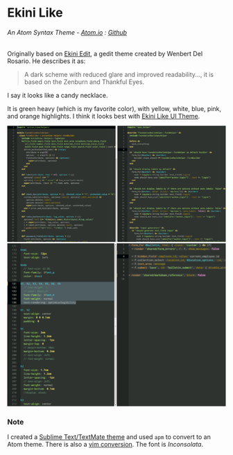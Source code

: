 # Ekini Like

###### An Atom Syntax Theme - [Atom.io](https://atom.io/themes/ekini-like) : [Github](https://github.com/dsandstrom/atom-ekini-like-theme)

Originally based on [Ekini Edit](http://blog.ekini.net/2009/11/19/ekini-edit-a-gedit-scheme-that-is-dark-and-suitable-for-low-light-conditions/), a gedit theme created by Wenbert Del Rosario.  He describes it as:
> A dark scheme with reduced glare and improved readability...,
> it is based on the Zenburn and Thankful Eyes.

I say it looks like a candy necklace.

It is green heavy (which is my favorite color), with yellow, white, blue, pink, and orange highlights.
I think it looks best with [Ekini Like UI Theme](https://atom.io/themes/ekini-like-ui).

![Ruby Sreenshot](https://github.com/dsandstrom/atom-ekini-like-theme/raw/master/screen-ruby.png)
![Html Sreenshot](https://github.com/dsandstrom/atom-ekini-like-theme/raw/master/screen-html.png)

### Note
I created a [Sublime Text/TextMate theme](https://github.com/dsandstrom/EkiniScheme)
and used `apm` to convert to an Atom theme.  There is also a [vim conversion](http://www.vim.org/scripts/script.php?script_id=3159).
The font is *Inconsolata*.
